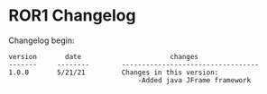 # ROR1 Changelog

Changelog begin:

	version       date						changes
	-------     --------        ----------------------------------
    1.0.0       5/21/21         Changes in this version:
                                    -Added java JFrame framework